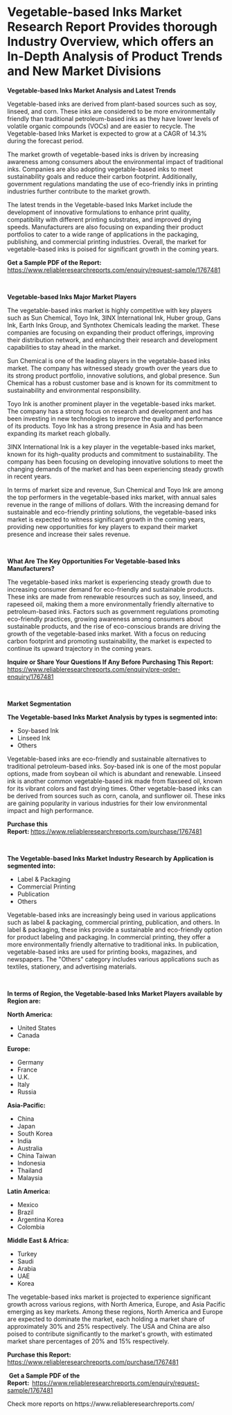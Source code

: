 <p><h1>Vegetable-based Inks Market Research Report Provides thorough Industry Overview, which offers an In-Depth Analysis of Product Trends and New Market Divisions</h1></p><p><strong>Vegetable-based Inks Market Analysis and Latest Trends</strong></p>
<p><p>Vegetable-based inks are derived from plant-based sources such as soy, linseed, and corn. These inks are considered to be more environmentally friendly than traditional petroleum-based inks as they have lower levels of volatile organic compounds (VOCs) and are easier to recycle. The Vegetable-based Inks Market is expected to grow at a CAGR of 14.3% during the forecast period.</p><p>The market growth of vegetable-based inks is driven by increasing awareness among consumers about the environmental impact of traditional inks. Companies are also adopting vegetable-based inks to meet sustainability goals and reduce their carbon footprint. Additionally, government regulations mandating the use of eco-friendly inks in printing industries further contribute to the market growth.</p><p>The latest trends in the Vegetable-based Inks Market include the development of innovative formulations to enhance print quality, compatibility with different printing substrates, and improved drying speeds. Manufacturers are also focusing on expanding their product portfolios to cater to a wide range of applications in the packaging, publishing, and commercial printing industries. Overall, the market for vegetable-based inks is poised for significant growth in the coming years.</p></p>
<p><strong>Get a Sample PDF of the Report:&nbsp;</strong> <a href="https://www.reliableresearchreports.com/enquiry/request-sample/1767481">https://www.reliableresearchreports.com/enquiry/request-sample/1767481</a></p>
<p>&nbsp;</p>
<p><strong>Vegetable-based Inks Major Market Players</strong></p>
<p><p>The vegetable-based inks market is highly competitive with key players such as Sun Chemical, Toyo Ink, 3INX International Ink, Huber group, Gans Ink, Earth Inks Group, and Synthotex Chemicals leading the market. These companies are focusing on expanding their product offerings, improving their distribution network, and enhancing their research and development capabilities to stay ahead in the market.</p><p>Sun Chemical is one of the leading players in the vegetable-based inks market. The company has witnessed steady growth over the years due to its strong product portfolio, innovative solutions, and global presence. Sun Chemical has a robust customer base and is known for its commitment to sustainability and environmental responsibility.</p><p>Toyo Ink is another prominent player in the vegetable-based inks market. The company has a strong focus on research and development and has been investing in new technologies to improve the quality and performance of its products. Toyo Ink has a strong presence in Asia and has been expanding its market reach globally.</p><p>3INX International Ink is a key player in the vegetable-based inks market, known for its high-quality products and commitment to sustainability. The company has been focusing on developing innovative solutions to meet the changing demands of the market and has been experiencing steady growth in recent years.</p><p>In terms of market size and revenue, Sun Chemical and Toyo Ink are among the top performers in the vegetable-based inks market, with annual sales revenue in the range of millions of dollars. With the increasing demand for sustainable and eco-friendly printing solutions, the vegetable-based inks market is expected to witness significant growth in the coming years, providing new opportunities for key players to expand their market presence and increase their sales revenue.</p></p>
<p>&nbsp;</p>
<p><strong>What Are The Key Opportunities For Vegetable-based Inks Manufacturers?</strong></p>
<p><p>The vegetable-based inks market is experiencing steady growth due to increasing consumer demand for eco-friendly and sustainable products. These inks are made from renewable resources such as soy, linseed, and rapeseed oil, making them a more environmentally friendly alternative to petroleum-based inks. Factors such as government regulations promoting eco-friendly practices, growing awareness among consumers about sustainable products, and the rise of eco-conscious brands are driving the growth of the vegetable-based inks market. With a focus on reducing carbon footprint and promoting sustainability, the market is expected to continue its upward trajectory in the coming years.</p></p>
<p><strong>Inquire or Share Your Questions If Any Before Purchasing This Report:</strong> <a href="https://www.reliableresearchreports.com/enquiry/pre-order-enquiry/1767481">https://www.reliableresearchreports.com/enquiry/pre-order-enquiry/1767481</a></p>
<p>&nbsp;</p>
<p><strong>Market Segmentation</strong></p>
<p><strong>The Vegetable-based Inks Market Analysis by types is segmented into:</strong></p>
<p><ul><li>Soy-based Ink</li><li>Linseed Ink</li><li>Others</li></ul></p>
<p><p>Vegetable-based inks are eco-friendly and sustainable alternatives to traditional petroleum-based inks. Soy-based ink is one of the most popular options, made from soybean oil which is abundant and renewable. Linseed ink is another common vegetable-based ink made from flaxseed oil, known for its vibrant colors and fast drying times. Other vegetable-based inks can be derived from sources such as corn, canola, and sunflower oil. These inks are gaining popularity in various industries for their low environmental impact and high performance.</p></p>
<p><strong>Purchase this Report:&nbsp;</strong><a href="https://www.reliableresearchreports.com/purchase/1767481">https://www.reliableresearchreports.com/purchase/1767481</a></p>
<p>&nbsp;</p>
<p><strong>The Vegetable-based Inks Market Industry Research by Application is segmented into:</strong></p>
<p><ul><li>Label & Packaging</li><li>Commercial Printing</li><li>Publication</li><li>Others</li></ul></p>
<p><p>Vegetable-based inks are increasingly being used in various applications such as label & packaging, commercial printing, publication, and others. In label & packaging, these inks provide a sustainable and eco-friendly option for product labeling and packaging. In commercial printing, they offer a more environmentally friendly alternative to traditional inks. In publication, vegetable-based inks are used for printing books, magazines, and newspapers. The "Others" category includes various applications such as textiles, stationery, and advertising materials.</p></p>
<p>&nbsp;</p>
<p><strong>In terms of Region, the Vegetable-based Inks Market Players available by Region are:</strong></p>
<p>
    <p> <strong> North America: </strong>
        <ul>
            <li>United States</li>
            <li>Canada</li>
        </ul>
        </p> 
    <p> <strong> Europe: </strong>
        <ul>
            <li>Germany</li>
            <li>France</li>
            <li>U.K.</li>
            <li>Italy</li>
            <li>Russia</li>
        </ul>
        </p> 
    <p> <strong> Asia-Pacific: </strong>
        <ul>
            <li>China</li>
            <li>Japan</li>
            <li>South Korea</li>
            <li>India</li>
            <li>Australia</li>
            <li>China Taiwan</li>
            <li>Indonesia</li>
            <li>Thailand</li>
            <li>Malaysia</li>
        </ul>
        </p> 
    <p> <strong> Latin America: </strong>
        <ul>
            <li>Mexico</li>
            <li>Brazil</li>
            <li>Argentina Korea</li>
            <li>Colombia</li>
        </ul>
        </p> 
    <p> <strong> Middle East & Africa: </strong>
        <ul>
            <li>Turkey</li>
            <li>Saudi</li>
            <li>Arabia</li>
            <li>UAE</li>
            <li>Korea</li>
        </ul>
    </p>
    </p>
<p><p>The vegetable-based inks market is projected to experience significant growth across various regions, with North America, Europe, and Asia Pacific emerging as key markets. Among these regions, North America and Europe are expected to dominate the market, each holding a market share of approximately 30% and 25% respectively. The USA and China are also poised to contribute significantly to the market's growth, with estimated market share percentages of 20% and 15% respectively.</p></p>
<p><strong>Purchase this Report: </strong><a href="https://www.reliableresearchreports.com/purchase/1767481">https://www.reliableresearchreports.com/purchase/1767481</a></p>
<p>&nbsp;<strong>Get a Sample PDF of the Report:&nbsp;&nbsp;</strong><a href="https://www.reliableresearchreports.com/enquiry/request-sample/1767481">https://www.reliableresearchreports.com/enquiry/request-sample/1767481</a></p>
<p><strong></strong></p>
<p>Check more reports on https://www.reliableresearchreports.com/</p>